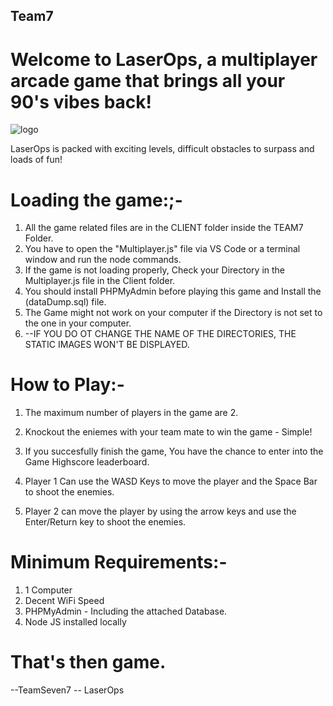 ## Team7

# Welcome to LaserOps, a multiplayer arcade game that brings all your 90's vibes back!

![logo](https://user-images.githubusercontent.com/46518343/69248989-a5202980-0bc6-11ea-9e6b-1992f56797be.png)

LaserOps is packed with exciting levels, difficult obstacles to surpass and loads of fun!

# Loading the game:;-
   1. All the game related files are in the CLIENT folder inside the TEAM7 Folder.
   2. You have to open the "Multiplayer.js" file via VS Code or a terminal window and run the node commands.
   3. If the game is not loading properly, Check your Directory in the Multiplayer.js file in the Client folder.
   4. You should install PHPMyAdmin before playing this game and Install the (dataDump.sql) file.
   5. The Game might not work on your computer if the Directory is not set to the one in your computer.
   6. --IF YOU DO OT CHANGE THE NAME OF THE DIRECTORIES, THE STATIC IMAGES WON'T BE DISPLAYED.
# How to Play:-

  1. The maximum number of players in the game are 2.
  
  2. Knockout the eniemes with your team mate to win the game - Simple!

  3. If you succesfully finish the game, You have the chance to enter into the Game Highscore leaderboard.
  
  4. Player 1 Can use the WASD Keys to move the player and the Space Bar to shoot the enemies.
  
  5. Player 2 can move the player by using the arrow keys and use the Enter/Return key to shoot the enemies. 

 
# Minimum Requirements:-

  1. 1 Computer
  2. Decent WiFi Speed
  3. PHPMyAdmin - Including the attached Database.
  4. Node JS installed locally
  
# That's then game.
  
 
--TeamSeven7
-- LaserOps
